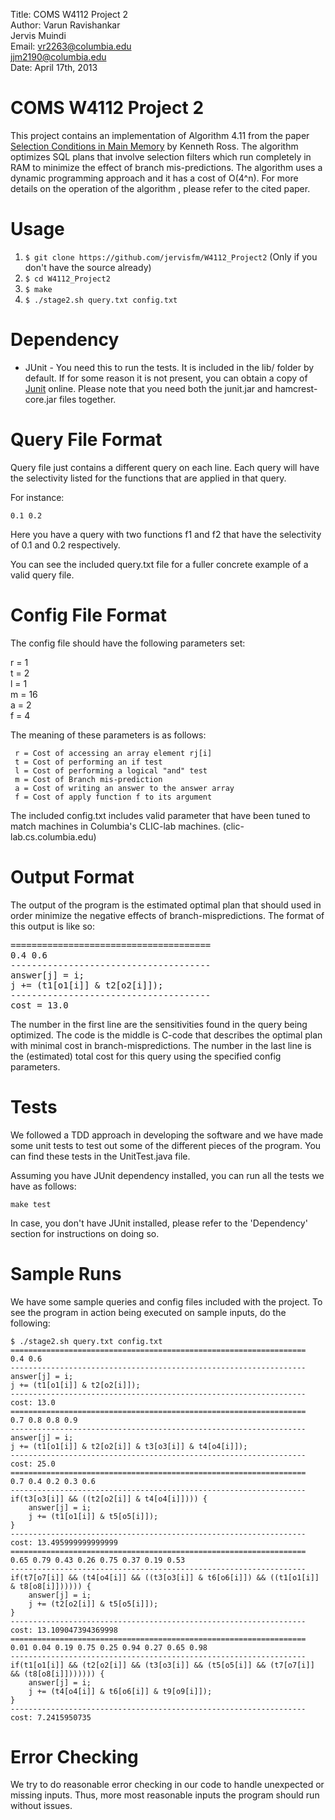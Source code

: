 Title: COMS W4112 Project 2    
Author: Varun Ravishankar    
		Jervis Muindi     
Email:  vr2263@columbia.edu    
       jjm2190@columbia.edu   
Date: April 17th, 2013     

# COMS W4112 Project 2

This project contains an implementation of Algorithm 4.11 from
the paper [Selection Conditions in Main Memory] by Kenneth Ross. The algorithm optimizes SQL
plans that involve selection filters which run completely in RAM to minimize the effect of branch 
mis-predictions. The algorithm uses a dynamic programming approach and it has a cost of O(4^n).
For more details on the operation of the algorithm , please refer to the cited paper. 

# Usage

1. `$ git clone https://github.com/jervisfm/W4112_Project2` (Only if you don't have the source already)
2. `$ cd W4112_Project2`
3. `$ make`
4. `$ ./stage2.sh query.txt config.txt`


# Dependency
* JUnit - You need this to run the tests. It is included in the lib/ folder by default. If for some reason it is not present, you can obtain a copy of [Junit] online. Please note that you need both the junit.jar and hamcrest-core.jar files together. 

# Query File Format
Query file just contains a different query on each line. Each query will have the selectivity listed for the functions that are applied in that query. 

For instance: 

	0.1 0.2 

Here you have a query with two functions f1 and f2 that have the selectivity of 0.1 and 0.2 respectively. 

You can see the included query.txt file for a fuller concrete example of a valid query file. 


# Config File Format
The config file should have the following parameters set: 

r = 1  
t = 2  
l = 1  
m = 16  
a = 2  
f = 4  

The meaning of these parameters is as follows:

	 r = Cost of accessing an array element rj[i]  
	 t = Cost of performing an if test
	 l = Cost of performing a logical "and" test
	 m = Cost of Branch mis-prediction
	 a = Cost of writing an answer to the answer array			
	 f = Cost of apply function f to its argument
	 	
The included config.txt includes valid parameter that have been tuned to match machines in Columbia's CLIC-lab machines. (clic-lab.cs.columbia.edu)

# Output Format
The output of the program is the estimated optimal plan that should used in order minimize the negative effects of branch-mispredictions. The format of this output is like so: 

<pre>
======================================
0.4 0.6
--------------------------------------
answer[j] = i;
j += (t1[o1[i]] & t2[o2[i]]);
--------------------------------------
cost = 13.0
</pre>

The number in the first line are the sensitivities found in the query being optimized. 
The code is the middle is C-code that describes the optimal plan with minimal cost in branch-mispredictions. 
The number in the last line is the (estimated) total cost for this query using the specified config parameters. 

# Tests
We followed a TDD approach in developing the software and we have made some unit tests to test out some of the different pieces of the program. You can find these tests in the UnitTest.java file. 

Assuming you have JUnit dependency installed, you can run all the tests we have as follows: 

`make test`

In case, you don't have JUnit installed, please refer to the 'Dependency' section for instructions on doing so. 

# Sample Runs
We have some sample queries and config files included with the project. 
To see the program in action being executed on sample inputs, do the following:

```
$ ./stage2.sh query.txt config.txt 
==================================================================
0.4 0.6 
------------------------------------------------------------------
answer[j] = i;
j += (t1[o1[i]] & t2[o2[i]]);
------------------------------------------------------------------
cost: 13.0
==================================================================
0.7 0.8 0.8 0.9 
------------------------------------------------------------------
answer[j] = i;
j += (t1[o1[i]] & t2[o2[i]] & t3[o3[i]] & t4[o4[i]]);
------------------------------------------------------------------
cost: 25.0
==================================================================
0.7 0.4 0.2 0.3 0.6 
------------------------------------------------------------------
if(t3[o3[i]] && ((t2[o2[i]] & t4[o4[i]]))) {
	answer[j] = i;
	j += (t1[o1[i]] & t5[o5[i]]);
}
------------------------------------------------------------------
cost: 13.495999999999999
==================================================================
0.65 0.79 0.43 0.26 0.75 0.37 0.19 0.53 
------------------------------------------------------------------
if(t7[o7[i]] && (t4[o4[i]] && ((t3[o3[i]] & t6[o6[i]]) && ((t1[o1[i]] & t8[o8[i]]))))) {
	answer[j] = i;
	j += (t2[o2[i]] & t5[o5[i]]);
}
------------------------------------------------------------------
cost: 13.109047394369998
==================================================================
0.01 0.04 0.19 0.75 0.25 0.94 0.27 0.65 0.98 
------------------------------------------------------------------
if(t1[o1[i]] && (t2[o2[i]] && (t3[o3[i]] && (t5[o5[i]] && (t7[o7[i]] && (t8[o8[i]])))))) {
	answer[j] = i;
	j += (t4[o4[i]] & t6[o6[i]] & t9[o9[i]]);
}
------------------------------------------------------------------
cost: 7.2415950735
```

# Error Checking
We try to do reasonable error checking in our code to handle unexpected or missing inputs. Thus, more most reasonable inputs the program should run without issues.


[Selection Conditions in Main Memory]: http://www.cs.columbia.edu/~kar/pubsk/selcondsTODS.pdf
[Junit]: https://github.com/junit-team/junit/wiki/Download-and-Install
